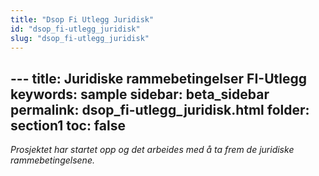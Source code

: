```yaml
---
title: "Dsop Fi Utlegg Juridisk"
id: "dsop_fi-utlegg_juridisk"
slug: "dsop_fi-utlegg_juridisk"
---
```


﻿---
title: Juridiske rammebetingelser FI-Utlegg
keywords: sample
sidebar: beta_sidebar
permalink: dsop_fi-utlegg_juridisk.html
folder: section1
toc: false
---

<i>Prosjektet har startet opp og det arbeides med å ta frem de juridiske rammebetingelsene. 